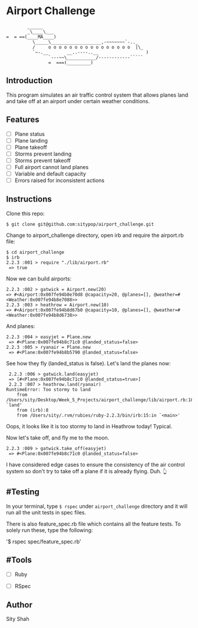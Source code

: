 Airport Challenge
=================

```
        ______
        _\____\___
=  = ==(____MA____)
          \_____\___________________,-~~~~~~~`-.._
          /     o o o o o o o o o o o o o o o o  |\_
          `~-.__       __..----..__                  )
                `---~~\___________/------------`````
                =  ===(_________)

```

Introduction
---------
This program simulates an air traffic control system that allows planes land and take off at an airport under certain weather conditions.


Features
-------
* [ ] Plane status
* [ ] Plane landing
* [ ] Plane takeoff
* [ ] Storms prevent landing
* [ ] Storms prevent takeoff
* [ ] Full airport cannot land planes
* [ ] Variable and default capacity
* [ ] Errors raised for inconsistent actions

Instructions
-----

Clone this repo:

`$ git clone git@github.com:sitypop/airport_challenge.git`

Change to airport_challenge directory, open irb and require the airport.rb file:

```
$ cd airport_challenge
$ irb
2.2.3 :001 > require "./lib/airport.rb"
 => true
 ```

Now we can build airports:

 ```
 2.2.3 :002 > gatwick = Airport.new(20)
 => #<Airport:0x007fe94b8e70d8 @capacity=20, @planes=[], @weather=#<Weather:0x007fe94b8e7088>>
2.2.3 :003 > heathrow = Airport.new(10)
 => #<Airport:0x007fe94b8d67b0 @capacity=10, @planes=[], @weather=#<Weather:0x007fe94b8d6738>>
  ```

And planes:

```
2.2.3 :004 > easyjet = Plane.new
 => #<Plane:0x007fe94b8c71c0 @landed_status=false>
2.2.3 :005 > ryanair = Plane.new
 => #<Plane:0x007fe94b8b5790 @landed_status=false>
 ```

 See how they fly (landed_status is false). Let's land the planes now:

```
 2.2.3 :006 > gatwick.land(easyjet)
 => [#<Plane:0x007fe94b8c71c0 @landed_status=true>]
 2.2.3 :007 > heathrow.land(ryanair)
RuntimeError: Too stormy to land
	from /Users/sity/Desktop/Week_5_Projects/airport_challenge/lib/airport.rb:18:in `land'
	from (irb):8
	from /Users/sity/.rvm/rubies/ruby-2.2.3/bin/irb:15:in `<main>'
```
Oops, it looks like it is too stormy to land in Heathrow today! Typical.

Now let's take off, and fly me to the moon.

```
2.2.3 :009 > gatwick.take_off(easyjet)
 => #<Plane:0x007fe94b8c71c0 @landed_status=false>
 ```

I have considered edge cases to ensure the consistency of the air control system so don't try to take off a plane if it is already flying. Duh. 👆


 #Testing
 -----
 In your terminal, type `$ rspec` under `airport_challenge` directory and it will run all the unit tests in spec files.

 There is also feature_spec.rb file which contains all the feature tests. To solely run these, type the following:

 '$ rspec spec/feature_spec.rb'


 #Tools
 -----

 * [ ] Ruby
 * [ ] RSpec


 Author
 -----

 Sity Shah
